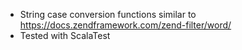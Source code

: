 
- String case conversion functions similar to https://docs.zendframework.com/zend-filter/word/
- Tested with ScalaTest